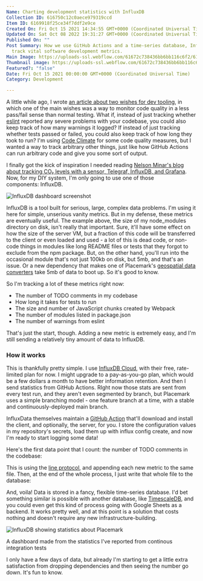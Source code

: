 ```yaml
---
Name: Charting development statistics with InfluxDB
Collection ID: 616750c12c0aece979319ccd
Item ID: 6169918f25ce34f7ddf2e9ce
Created On: Fri Oct 15 2021 14:34:55 GMT+0000 (Coordinated Universal Time)
Updated On: Sat Oct 08 2022 19:31:27 GMT+0000 (Coordinated Universal Time)
Published On: ""
Post Summary: How we use GitHub Actions and a time-series database, InfluxDB, to
  track vital software development metrics.
Main Image: https://uploads-ssl.webflow.com/61672c738436bb6bb116c6f2/6169909c5ff830116270f2ab_CleanShot%202021-10-15%20at%2010.30.31%402x.png
Thumbnail image: https://uploads-ssl.webflow.com/61672c738436bb6bb116c6f2/616990d125ce348340f2df58_CleanShot%202021-10-15%20at%2010.31.26%402x.png
Featured?: "false"
Date: Fri Oct 15 2021 00:00:00 GMT+0000 (Coordinated Universal Time)
Category: Development

---
```


A little while ago, I wrote [an article about two wishes for dev tooling](https://macwright.com/2021/07/05/two-wishes-for-dev-tooling.html), in which one of the main wishes was a way to monitor code quality in a less pass/fail sense than normal testing. What if, instead of just tracking whether [eslint](https://eslint.org/) reported any severe problems with your codebase, you could also keep track of how many warnings it logged? If instead of just tracking whether tests passed or failed, you could also keep track of how long they took to run? I'm using [Code Climate](https://codeclimate.com/) for some code quality measures, but I wanted a way to track arbitrary other things, just like how GitHub Actions can run arbitrary code and give you some sort of output.

I finally got the kick of inspiration I needed reading [Nelson Minar's blog about tracking CO₂ levels with a sensor, Telegraf, InfluxDB, and Grafana](https://nelsonslog.wordpress.com/2021/09/23/kaiterra-laser-egg-monitor-in-telegraf/). Now, for my DIY system, I'm only going to use one of those components: InfluxDB.

![InfluxDB dashboard screenshot](https://uploads-ssl.webflow.com/61672c738436bb6bb116c6f2/616990d125ce348340f2df58_CleanShot%202021-10-15%20at%2010.31.26%402x.png)

InfluxDB is a tool built for serious, large, complex data problems. I'm using it here for simple, unserious vanity metrics. But in my defense, these metrics are eventually useful. The example above, the size of my node\_modules directory on disk, isn't really that important. Sure, it'll have some effect on how the size of the server VM, but a fraction of this code will be transferred to the client or even loaded and used - a lot of this is dead code, or non-code things in modules like long README files or tests that they forgot to exclude from the npm package. But, on the other hand, you'll run into the occasional module that's not just 100kb on disk, but 5mb, and that's an issue. Or a new dependency that makes one of Placemark's [geospatial data converters](https://placemark.io/) take 5mb of data to boot up. So it's good to know.

So I'm tracking a lot of these metrics right now:

* The number of TODO comments in my codebase
* How long it takes for tests to run
* The size and number of JavaScript chunks created by Webpack
* The number of modules listed in package.json
* The number of warnings from eslint

That's just the start, though. Adding a new metric is extremely easy, and I'm still sending a relatively tiny amount of data to InfluxDB.

### How it works

This is thankfully pretty simple. I use [InfluxDB Cloud](https://www.influxdata.com/influxdb-pricing/), with their free, rate-limited plan for now. I might upgrade to a pay-as-you-go plan, which would be a few dollars a month to have better information retention. And then I send statistics from GitHub Actions. RIght now those stats are sent from every test run, and they aren't even segmented by branch, but Placemark uses a simple branching model - one feature branch at a time, with a stable and continuously-deployed main branch.

InfluxData themselves maintain a [GitHub Action](https://github.com/influxdata/influxdb-action) that'll download and install the client, and optionally, the server, for you. I store the configuration values in my repository's secrets, load them up with influx config create, and now I'm ready to start logging some data!

Here's the first data point that I count: the number of TODO comments in the codebase:

This is using the [line protocol](https://docs.influxdata.com/influxdb/v2.0/reference/syntax/line-protocol/), and appending each new metric to the same file. Then, at the end of the whole process, I just write that whole file to the database:

And, voila! Data is stored in a fancy, flexible time-series database. I'd bet something similar is possible with another database, like [TimescaleDB](https://www.timescale.com/), and you could even get this kind of process going with Google Sheets as a backend. It works pretty well, and at this point is a solution that costs nothing and doesn't require any new infrastructure-building.

![InfluxDB showing statistics about Placemark](https://uploads-ssl.webflow.com/61672c738436bb6bb116c6f2/6169909c5ff830116270f2ab_CleanShot%202021-10-15%20at%2010.30.31%402x.png)

A dashboard made from the statistics I've reported from continous integration tests

I only have a few days of data, but already I'm starting to get a little extra satisfaction from dropping dependencies and then seeing the number go down. It's fun to know.
